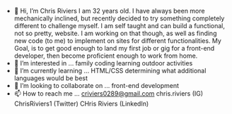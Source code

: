 - 👋 Hi, I’m Chris Riviers
        I am 32 years old. I have always been more mechanically inclined, but recently decided to try something completely different to challenge myself. I am self taught and
        can build a functional, not so pretty, website. I am working on that though, as well as finding new code (to me) to implement on sites for different functionalities. 
        My Goal, is to get good enough to land my first job or gig for a front-end developer, then become proficient enough to work from home. 
- 👀 I’m interested in ...
        family
        coding
        learning
        outdoor activities
- 🌱 I’m currently learning ...
        HTML/CSS
        determining what additional languages would be best
- 💞️ I’m looking to collaborate on ...
        front-end development 
- 📫 How to reach me ...
        criviers0289@gmail.com
        chris.riviers (IG)
        ChrisRiviers1 (Twitter)
        CHris Riviers (LinkedIn)

<!---
criviers/criviers is a ✨ special ✨ repository because its `README.md` (this file) appears on your GitHub profile.
You can click the Preview link to take a look at your changes.
--->
